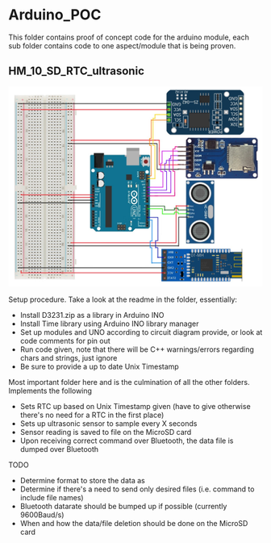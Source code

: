 # Arduino_POC

This folder contains proof of concept code for the arduino module, each sub folder contains code to one aspect/module that is being 
proven.

## HM_10_SD_RTC_ultrasonic

[wiring]: wiring_diagram.jpg "wiring_diagram.jpg"

![alt text][wiring]

Setup procedure. Take a look at the readme in the folder, essentially:

- Install D3231.zip as a library in Arduino INO
- Install Time library using Arduino INO library manager
- Set up modules and UNO according to circuit diagram provide, or look at code comments for pin out
- Run code given, note that there will be C++ warnings/errors regarding chars and strings, just ignore
- Be sure to provide a up to date Unix Timestamp

Most important folder here and is the culmination of all the other folders. Implements the following
- Sets RTC up based on Unix Timestamp given (have to give otherwise there's no need for a RTC in the first place)
- Sets up ultrasonic sensor to sample every X seconds
- Sensor reading is saved to file on the MicroSD card
- Upon receiving correct command over Bluetooth, the data file is dumped over Bluetooth

TODO
- Determine format to store the data as
- Determine if there's a need to send only desired files (i.e. command to include file names)
- Bluetooth datarate should be bumped up if possible (currently 9600Baud/s)
- When and how the data/file deletion should be done on the MicroSD card